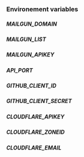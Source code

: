 ### Environement variables
##### MAILGUN_DOMAIN
##### MAILGUN_LIST
##### MAILGUN_APIKEY
##### API_PORT
##### GITHUB_CLIENT_ID
##### GITHUB_CLIENT_SECRET
##### CLOUDFLARE_APIKEY
##### CLOUDFLARE_ZONEID
##### CLOUDFLARE_EMAIL
